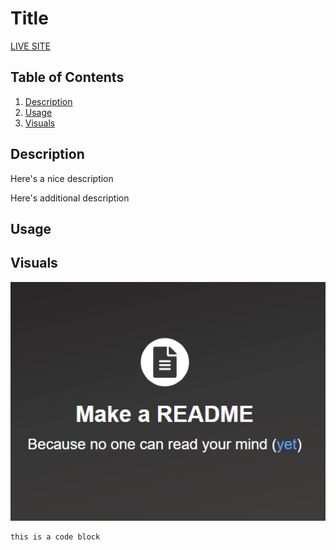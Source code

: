 # Title

[LIVE SITE](https://www.google.com)

## Table of Contents
1. [Description](#description)
2. [Usage](#usage)
3. [Visuals](#visuals)

## Description

Here's a nice description

Here's additional description

## Usage

## Visuals
![makeareadme](./assets/images/makeareadme.png)

```html
this is a code block
```